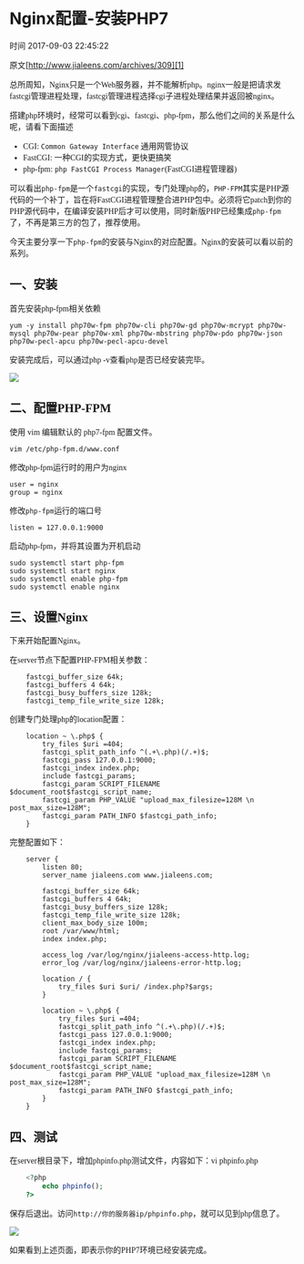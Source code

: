 # Nginx配置-安装PHP7

 时间 2017-09-03 22:45:22  

原文[http://www.jialeens.com/archives/309][1]

<font face=微软雅黑>

总所周知，Nginx只是一个Web服务器，并不能解析php。nginx一般是把请求发fastcgi管理进程处理，fastcgi管理进程选择cgi子进程处理结果并返回被nginx。

搭建php环境时，经常可以看到cgi、fastcgi、php-fpm，那么他们之间的关系是什么呢，请看下面描述

* CGI: `Common Gateway Interface` 通用网管协议
* FastCGI: 一种CGI的实现方式，更快更搞笑
* php-fpm: `php FastCGI Process Manager`(FastCGI进程管理器)

可以看出`php-fpm`是一个`fastcgi`的实现，专门处理php的，`PHP-FPM`其实是PHP源代码的一个补丁，旨在将FastCGI进程管理整合进PHP包中。必须将它patch到你的PHP源代码中，在编译安装PHP后才可以使用，同时新版PHP已经集成`php-fpm`了，不再是第三方的包了，推荐使用。

今天主要分享一下`php-fpm`的安装与Nginx的对应配置。Nginx的安装可以看以前的系列。

## 一、安装

首先安装php-fpm相关依赖

    yum -y install php70w-fpm php70w-cli php70w-gd php70w-mcrypt php70w-mysql php70w-pear php70w-xml php70w-mbstring php70w-pdo php70w-json php70w-pecl-apcu php70w-pecl-apcu-devel

安装完成后，可以通过php -v查看php是否已经安装完毕。

![][4]

## 二、配置PHP-FPM

使用 vim 编辑默认的 php7-fpm 配置文件。

    vim /etc/php-fpm.d/www.conf

修改php-fpm运行时的用户为nginx

    user = nginx
    group = nginx

修改`php-fpm`运行的端口号

    listen = 127.0.0.1:9000

启动php-fpm，并将其设置为开机启动

    sudo systemctl start php-fpm
    sudo systemctl start nginx
    sudo systemctl enable php-fpm
    sudo systemctl enable nginx

## 三、设置Nginx

下来开始配置Nginx。

在server节点下配置PHP-FPM相关参数：

```nginx
    fastcgi_buffer_size 64k;
    fastcgi_buffers 4 64k;
    fastcgi_busy_buffers_size 128k;
    fastcgi_temp_file_write_size 128k;
```

创建专门处理php的location配置：

```nginx
    location ~ \.php$ {
        try_files $uri =404;
        fastcgi_split_path_info ^(.+\.php)(/.+)$;
        fastcgi_pass 127.0.0.1:9000;
        fastcgi_index index.php;
        include fastcgi_params;
        fastcgi_param SCRIPT_FILENAME $document_root$fastcgi_script_name;
        fastcgi_param PHP_VALUE "upload_max_filesize=128M \n post_max_size=128M";
        fastcgi_param PATH_INFO $fastcgi_path_info;
    }
```

完整配置如下：

```nginx
    server {
        listen 80;
        server_name jialeens.com www.jialeens.com;
    
        fastcgi_buffer_size 64k;
        fastcgi_buffers 4 64k;
        fastcgi_busy_buffers_size 128k;
        fastcgi_temp_file_write_size 128k;
        client_max_body_size 100m;
        root /var/www/html;
        index index.php;
    
        access_log /var/log/nginx/jialeens-access-http.log;
        error_log /var/log/nginx/jialeens-error-http.log;
    
        location / {
            try_files $uri $uri/ /index.php?$args;
        }
    
        location ~ \.php$ {
            try_files $uri =404;
            fastcgi_split_path_info ^(.+\.php)(/.+)$;
            fastcgi_pass 127.0.0.1:9000;
            fastcgi_index index.php;
            include fastcgi_params;
            fastcgi_param SCRIPT_FILENAME $document_root$fastcgi_script_name;
            fastcgi_param PHP_VALUE "upload_max_filesize=128M \n post_max_size=128M";
            fastcgi_param PATH_INFO $fastcgi_path_info;
        }
    }
```

## 四、测试

在server根目录下，增加phpinfo.php测试文件，内容如下：vi phpinfo.php

```php
    <?php
        echo phpinfo();
    ?>
```

保存后退出。访问`http://你的服务器ip/phpinfo.php`，就可以见到php信息了。

![][5]

如果看到上述页面，即表示你的PHP7环境已经安装完成。
</font>

[1]: http://www.jialeens.com/archives/309

[4]: ./yeAJVnq.png
[5]: ./6VBBB33.png